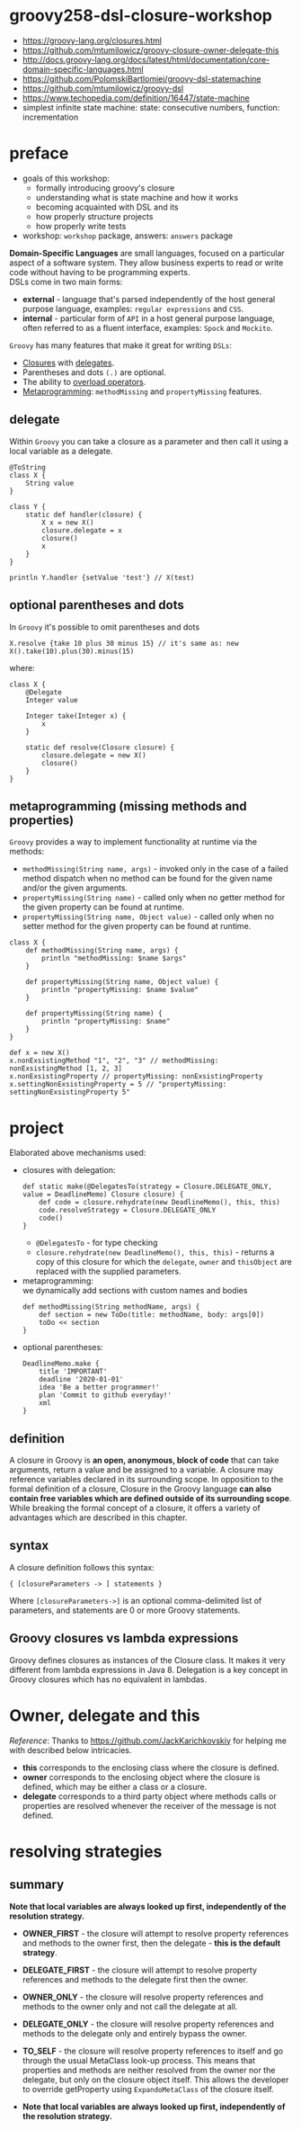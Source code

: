 # groovy258-dsl-closure-workshop

* https://groovy-lang.org/closures.html
* https://github.com/mtumilowicz/groovy-closure-owner-delegate-this
* http://docs.groovy-lang.org/docs/latest/html/documentation/core-domain-specific-languages.html
* https://github.com/PolomskiBartlomiej/groovy-dsl-statemachine
* https://github.com/mtumilowicz/groovy-dsl
* https://www.techopedia.com/definition/16447/state-machine
* simplest infinite state machine: state: consecutive numbers, function: incrementation

# preface
* goals of this workshop:
    * formally introducing groovy's closure
    * understanding what is state machine and how it works
    * becoming acquainted with DSL and its 
    * how properly structure projects
    * how properly write tests
* workshop: `workshop` package, answers: `answers` package

**Domain-Specific Languages** are small languages, focused on a particular 
aspect of a software system. They allow business experts to read or write 
code without having to be  programming experts.  
DSLs come in two main forms:
* **external** - language that's parsed independently of the host general purpose 
language, examples: `regular expressions` and `CSS`.
* **internal** - particular form of `API` in a host general purpose language, often 
referred to as a fluent interface, examples: `Spock` and `Mockito`.

`Groovy` has many features that make it great for writing `DSLs`:
* [Closures](http://groovy-lang.org/closures.html) with [delegates](http://groovy-lang.org/closures.html#_delegate_of_a_closure).
* Parentheses and dots `(.)` are optional.
* The ability to [overload operators](http://docs.groovy-lang.org/docs/latest/html/documentation/core-domain-specific-languages.html#_operator_overloading).
* [Metaprogramming](http://groovy-lang.org/metaprogramming.html): `methodMissing` and 
`propertyMissing` features.

## delegate
Within `Groovy` you can take a closure as a parameter and then call it using a 
local variable as a delegate.
```
@ToString
class X {
    String value
}

class Y {
    static def handler(closure) {
        X x = new X()
        closure.delegate = x
        closure()
        x
    }
}
```
```
println Y.handler {setValue 'test'} // X(test)
```
## optional parentheses and dots
In `Groovy` it's possible to omit parentheses and dots
```
X.resolve {take 10 plus 30 minus 15} // it's same as: new X().take(10).plus(30).minus(15)
```
where:
```
class X {
    @Delegate
    Integer value
    
    Integer take(Integer x) {
        x
    }
    
    static def resolve(Closure closure) {
        closure.delegate = new X()
        closure()
    }
}
```
## metaprogramming (missing methods and properties)
`Groovy` provides a way to implement functionality at runtime via the methods:
* `methodMissing(String name, args)` - invoked only in the case of a 
failed method dispatch when no method can be found for the given name and/or 
the given arguments.
* `propertyMissing(String name)` - called only when no getter method for 
the given property can be found at runtime.
* `propertyMissing(String name, Object value)` - called only when no setter
method for the given property can be found at runtime.
```
class X {
    def methodMissing(String name, args) {
        println "methodMissing: $name $args"
    }

    def propertyMissing(String name, Object value) {
        println "propertyMissing: $name $value"
    }

    def propertyMissing(String name) {
        println "propertyMissing: $name"
    }
}
```
```
def x = new X()
x.nonExsistingMethod "1", "2", "3" // methodMissing: nonExsistingMethod [1, 2, 3]
x.nonExsistingProperty // propertyMissing: nonExsistingProperty
x.settingNonExsistingProperty = 5 // "propertyMissing: settingNonExsistingProperty 5"
```
# project
Elaborated above mechanisms used:
* closures with delegation:
    ```
    def static make(@DelegatesTo(strategy = Closure.DELEGATE_ONLY, value = DeadlineMemo) Closure closure) {
        def code = closure.rehydrate(new DeadlineMemo(), this, this)
        code.resolveStrategy = Closure.DELEGATE_ONLY
        code()
    }
    ```
    * `@DelegatesTo` - for type checking
    * `closure.rehydrate(new DeadlineMemo(), this, this)` - returns a copy of this closure 
    for which the `delegate`, `owner` and `thisObject` are replaced with the supplied 
    parameters.
*  metaprogramming:  
    we dynamically add sections with custom names and bodies
    ```
    def methodMissing(String methodName, args) {
        def section = new ToDo(title: methodName, body: args[0])
        toDo << section
    }    
    ```
* optional parentheses:
    ```
    DeadlineMemo.make {
        title 'IMPORTANT'
        deadline '2020-01-01'
        idea 'Be a better programmer!'
        plan 'Commit to github everyday!'
        xml
    }
 ## definition
 A closure in Groovy is **an open, anonymous, block of code** that can 
 take arguments, return a value and be assigned to a variable. A closure 
 may reference variables declared in its surrounding scope. In opposition to 
 the formal definition of a closure, Closure in the Groovy language **can 
 also contain free variables which are defined outside of its surrounding 
 scope**. While breaking the formal concept of a closure, it offers a 
 variety of advantages which are described in this chapter.
 
 ## syntax
 A closure definition follows this syntax:
 
 `{ [closureParameters -> ] statements }`
 
 Where `[closureParameters->]` is an optional comma-delimited list of 
 parameters, and statements are 0 or more Groovy statements.
 
 ## Groovy closures vs lambda expressions
 Groovy defines closures as instances of the Closure class. It makes 
 it very different from lambda expressions in Java 8. Delegation is a 
 key concept in Groovy closures which has no equivalent in lambdas.
 
 # Owner, delegate and this
 _Reference_: Thanks to https://github.com/JackKarichkovskiy for
 helping me with described below intricacies.
 
 * **this** corresponds to the enclosing class where the closure is 
 defined.
 * **owner** corresponds to the enclosing object where the closure is 
 defined, which may be either a class or a closure.
 * **delegate** corresponds to a third party object where methods 
 calls or properties are resolved whenever the receiver of the message 
 is not defined.
 
 # resolving strategies
 ## summary
 **Note that local variables are always looked up first, 
 independently of the resolution strategy.**
 
 * **OWNER_FIRST** - the closure will attempt 
 to resolve property references and methods to the owner first, then 
 the delegate - **this is the default strategy**.
 
 * **DELEGATE_FIRST** - the closure will attempt to resolve property 
 references and methods to the delegate first then the owner.
 
 * **OWNER_ONLY** - the closure will resolve property 
 references and methods to the owner only and not call the delegate 
 at all.
 
 * **DELEGATE_ONLY** - the closure will resolve property 
 references and methods to the delegate only and entirely bypass 
 the owner.
 
 * **TO_SELF** - the closure will resolve property references to 
 itself and go through the usual MetaClass look-up process. This 
 means that properties and methods are neither resolved from the 
 owner nor the delegate, but only on the closure object itself. 
 This allows the developer to override getProperty using 
 `ExpandoMetaClass` of the closure itself.
 
 * **Note that local variables are always looked up first, 
 independently of the resolution strategy.**